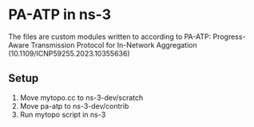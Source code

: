 # PA-ATP in ns-3
The files are custom modules written to according to PA-ATP: Progress-Aware Transmission Protocol for In-Network Aggregation (10.1109/ICNP59255.2023.10355636)

## Setup
1. Move mytopo.cc to ns-3-dev/scratch
2. Move pa-atp to ns-3-dev/contrib
3. Run mytopo script in ns-3
